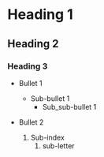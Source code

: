 # Heading 1

## Heading 2

### Heading 3

* Bullet 1
  * Sub-bullet 1
    * Sub_sub-bullet 1 

* Bullet 2
  1. Sub-index
     1. sub-letter
